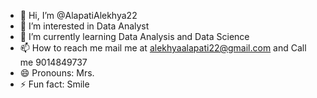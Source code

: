 - 👋 Hi, I’m @AlapatiAlekhya22
- 👀 I’m interested in Data Analyst
- 🌱 I’m currently learning Data Analysis and Data Science
- 📫 How to reach me mail me at alekhyaalapati22@gmail.com and Call me 9014849737
- 😄 Pronouns: Mrs.
- ⚡ Fun fact: Smile

<!---
AlapatiAlekhya22/AlapatiAlekhya22 is a ✨ special ✨ repository because its `README.md` (this file) appears on your GitHub profile.
You can click the Preview link to take a look at your changes.
--->
